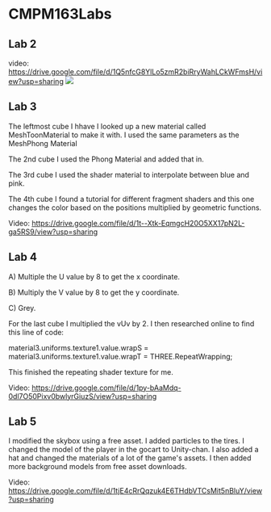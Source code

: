 # CMPM163Labs

## **Lab 2**
video: https://drive.google.com/file/d/1Q5nfcG8YlLo5zmR2biRryWahLCkWFmsH/view?usp=sharing
![](https://i.imgur.com/0ATLZZV.png)


## **Lab 3**
The leftmost cube I hhave I looked up a new material called MeshToonMaterial to make it with. I used the same parameters as the MeshPhong Material

The 2nd cube I used the Phong Material and added that in.

The 3rd cube I used the shader material to interpolate between blue and pink.

The 4th cube I found a tutorial for different fragment shaders and this one changes the color based on the positions multiplied by geometric functions.

Video: https://drive.google.com/file/d/1t--Xtk-EqmgcH20O5XX17pN2L-ga5RS9/view?usp=sharing

## **Lab 4**
A) Multiple the U value by 8 to get the x coordinate.

B) Multiply the V value by 8 to get the y coordinate.

C) Grey.

For the last cube I multiplied the vUv by 2. I then researched online to find this line of code:


material3.uniforms.texture1.value.wrapS = material3.uniforms.texture1.value.wrapT = THREE.RepeatWrapping;

This finished the repeating shader texture for me.


Video: https://drive.google.com/file/d/1py-bAaMdq-0dl7O50Pixv0bwlyrGiuzS/view?usp=sharing

## **Lab 5**

I modified the skybox using a free asset.
I added particles to the tires.
I changed the model of the player in the gocart to Unity-chan. 
I also added a hat and changed the materials of a lot of the game's assets. 
I then added more background models from free asset downloads.

Video: https://drive.google.com/file/d/1tjE4cRrQqzuk4E6THdbVTCsMit5nBluY/view?usp=sharing

